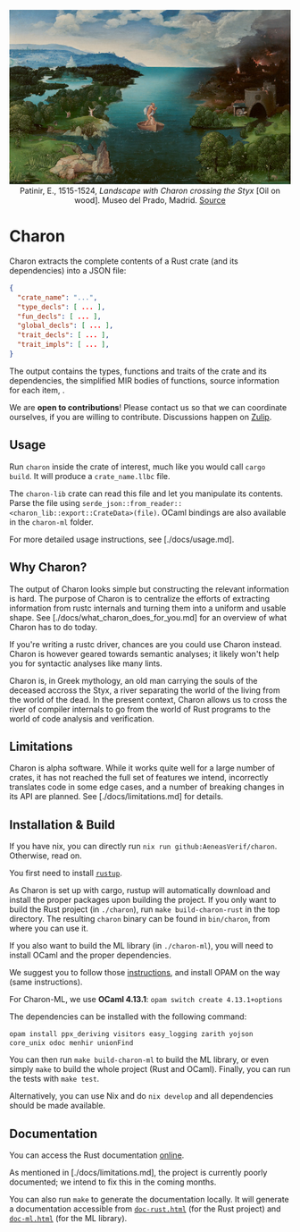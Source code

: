 <p><div style="text-align: center">
<img src="static/Charon.jpg"
     alt="Landscape with Charon crossing the Styx" title="Landscape with Charon crossing the Styx"
     style=""/>
<figcaption>
Patinir, E., 1515-1524, <i>Landscape with Charon crossing the Styx</i> [Oil on wood].
Museo del Prado, Madrid.
<a href="https://en.wikipedia.org/wiki/Landscape_with_Charon_Crossing_the_Styx">Source</a>
</figcaption>
</div></p>

# Charon

Charon extracts the complete contents of a Rust crate (and its dependencies) into a JSON file:

```json
{
  "crate_name": "...",
  "type_decls": [ ... ],
  "fun_decls": [ ... ],
  "global_decls": [ ... ],
  "trait_decls": [ ... ],
  "trait_impls": [ ... ],
}
```

The output contains the types, functions and traits of the crate and its dependencies, the
simplified MIR bodies of functions, source information for each item, .

We are **open to contributions**! Please contact us so that we can coordinate ourselves, if you are
willing to contribute. Discussions happen on [Zulip](https://aeneas-verif.zulipchat.com/).

## Usage

Run `charon` inside the crate of interest, much like you would call `cargo build`. It will produce
a `crate_name.llbc` file.

The `charon-lib` crate can read this file and let you manipulate its contents. Parse the file using
`serde_json::from_reader::<charon_lib::export::CrateData>(file)`. OCaml bindings are also available
in the `charon-ml` folder.

For more detailed usage instructions, see [./docs/usage.md].

## Why Charon?

The output of Charon looks simple but constructing the relevant information is hard. The purpose of
Charon is to centralize the efforts of extracting information from rustc internals and turning them
into a uniform and usable shape. See [./docs/what_charon_does_for_you.md] for an overview of what
Charon has to do today.

If you're writing a rustc driver, chances are you could use Charon instead. Charon is however geared
towards semantic analyses; it likely won't help you for syntactic analyses like many lints.

Charon is, in Greek mythology, an old man carrying the souls of the deceased accross the Styx,
a river separating the world of the living from the world of the dead. In the present context,
Charon allows us to cross the river of compiler internals to go from the world of Rust programs to
the world of code analysis and verification.

## Limitations

Charon is alpha software. While it works quite well for a large number of crates, it has not reached
the full set of features we intend, incorrectly translates code in some edge cases, and a number of
breaking changes in its API are planned. See [./docs/limitations.md] for details.

## Installation & Build

If you have nix, you can directly run `nix run github:AeneasVerif/charon`. Otherwise, read on.

You first need to install [`rustup`](https://www.rust-lang.org/tools/install).

As Charon is set up with cargo, rustup will automatically download and install the proper packages
upon building the project. If you only want to build the Rust project (in `./charon`), run `make
build-charon-rust` in the top directory. The resulting `charon` binary can be found in `bin/charon`,
from where you can use it.

If you also want to build the ML library (in `./charon-ml`), you will need to
install OCaml and the proper dependencies.

We suggest you to follow those [instructions](https://ocaml.org/docs/install.html),
and install OPAM on the way (same instructions).

For Charon-ML, we use **OCaml 4.13.1**: `opam switch create 4.13.1+options`

The dependencies can be installed with the following command:

```
opam install ppx_deriving visitors easy_logging zarith yojson core_unix odoc menhir unionFind
```

You can then run `make build-charon-ml` to build the ML library, or even simply
`make` to build the whole project (Rust and OCaml). Finally, you can run the
tests with `make test`.

Alternatively, you can use Nix and do `nix develop` and all dependencies should be made available.

## Documentation

You can access the Rust documentation
[online](https://aeneasverif.github.io/charon/charon_lib/index.html).

As mentioned in [./docs/limitations.md], the project is currently poorly documented; we intend to
fix this in the coming months.

You can also run `make` to generate the documentation locally.
It will generate a documentation accessible from
[`doc-rust.html`](./doc-rust.html) (for the Rust project) and
[`doc-ml.html`](./doc-ml.html) (for the ML library).
